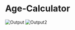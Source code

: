 # Age-Calculator
![Output](https://user-images.githubusercontent.com/62418567/78501319-e598d200-7778-11ea-99d2-f4850d30d41e.JPG)
![Output2](https://user-images.githubusercontent.com/62418567/78501321-e7629580-7778-11ea-81f6-b77cf15b51ad.JPG)
